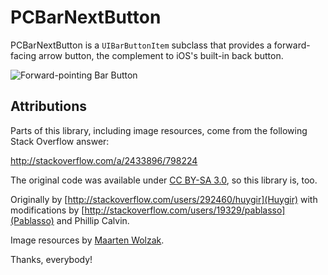 # PCBarNextButton

PCBarNextButton is a `UIBarButtonItem` subclass that provides a forward-facing arrow button, the complement to iOS's built-in back button.

![Forward-pointing Bar Button](https://github.com/pnc/IconButton/raw/master/example.png "Forward-pointing Bar Button")

## Attributions

Parts of this library, including image resources, come from the following Stack Overflow answer:

<http://stackoverflow.com/a/2433896/798224>

The original code was available under [CC BY-SA 3.0](http://creativecommons.org/licenses/by-sa/3.0/), so this library is, too.

Originally by [http://stackoverflow.com/users/292460/huygir](Huygir) with modifications by [http://stackoverflow.com/users/19329/pablasso](Pablasso) and Phillip Calvin.

Image resources by [Maarten Wolzak](http://stackoverflow.com/users/316648/maarten-wolzak).

Thanks, everybody!